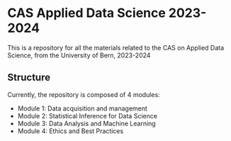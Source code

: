 # CAS Applied Data Science 2023-2024

This is a repository for all the materials related to the CAS on Applied Data Science, from the University of Bern, 2023-2024

## Structure
Currently, the repository is composed of 4 modules: 
- Module 1: Data acquisition and management 
- Module 2: Statistical Inference for Data Science
- Module 3: Data Analysis and Machine Learning
- Module 4: Ethics and Best Practices
